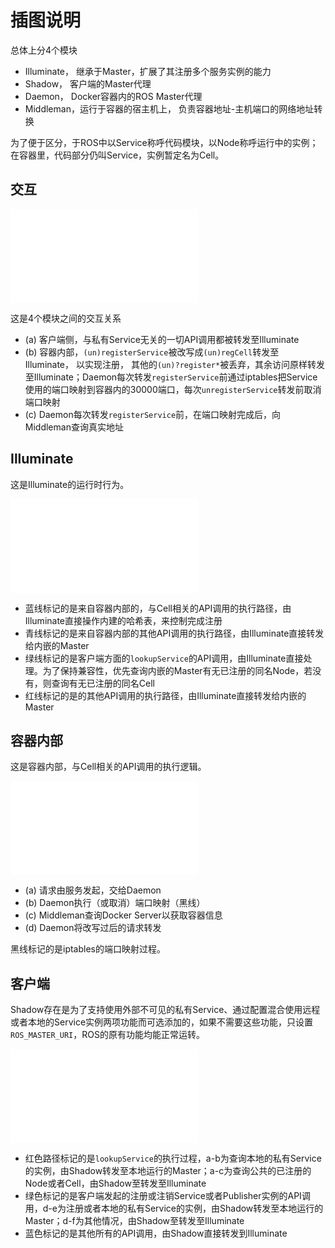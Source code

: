 # 插图说明

总体上分4个模块

+ Illuminate， 继承于Master，扩展了其注册多个服务实例的能力
+ Shadow， 客户端的Master代理
+ Daemon， Docker容器内的ROS Master代理
+ Middleman，运行于容器的宿主机上， 负责容器地址-主机端口的网络地址转换

为了便于区分，于ROS中以Service称呼代码模块，以Node称呼运行中的实例；在容器里，代码部分仍叫Service，实例暂定名为Cell。

## 交互

![image](figures-1.pdf)

这是4个模块之间的交互关系

- (a) 客户端侧，与私有Service无关的一切API调用都被转发至Illuminate
- (b) 容器内部，`(un)registerService`被改写成`(un)regCell`转发至Illuminate， 以实现注册， 其他的`(un)?register*`被丢弃，其余访问原样转发至Illuminate；Daemon每次转发`registerService`前通过iptables把Service使用的端口映射到容器内的30000端口，每次`unregisterService`转发前取消端口映射
- (c) Daemon每次转发`registerService`前，在端口映射完成后，向Middleman查询真实地址

## Illuminate

这是Illuminate的运行时行为。


![image](figures-3.pdf)


+ 蓝线标记的是来自容器内部的，与Cell相关的API调用的执行路径，由Illuminate直接操作内建的哈希表，来控制完成注册
+ 青线标记的是来自容器内部的其他API调用的执行路径，由Illuminate直接转发给内嵌的Master
+ 绿线标记的是客户端方面的`lookupService`的API调用，由Illuminate直接处理。为了保持兼容性，优先查询内嵌的Master有无已注册的同名Node，若没有，则查询有无已注册的同名Cell
+ 红线标记的是的其他API调用的执行路径，由Illuminate直接转发给内嵌的Master


## 容器内部

这是容器内部，与Cell相关的API调用的执行逻辑。

![image](figures-5.pdf)

+ (a) 请求由服务发起，交给Daemon
+ (b) Daemon执行（或取消）端口映射（黑线）
+ (c) Middleman查询Docker Server以获取容器信息
+ (d) Daemon将改写过后的请求转发

黑线标记的是iptables的端口映射过程。

## 客户端

Shadow存在是为了支持使用外部不可见的私有Service、通过配置混合使用远程或者本地的Service实例两项功能而可选添加的，如果不需要这些功能，只设置`ROS_MASTER_URI`，ROS的原有功能均能正常运转。

![image](figures-7.pdf)

+ 红色路径标记的是`lookupService`的执行过程，a-b为查询本地的私有Service的实例，由Shadow转发至本地运行的Master；a-c为查询公共的已注册的Node或者Cell，由Shadow至转发至Illuminate
+ 绿色标记的是客户端发起的注册或注销Service或者Publisher实例的API调用，d-e为注册或者本地的私有Service的实例，由Shadow转发至本地运行的Master；d-f为其他情况，由Shadow至转发至Illuminate
+ 蓝色标记的是其他所有的API调用，由Shadow直接转发到Illuminate

